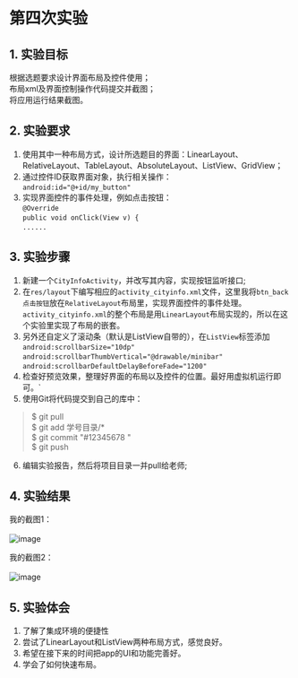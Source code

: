 # 第四次实验 

## 1. 实验目标
根据选题要求设计界面布局及控件使用；<br>
布局xml及界面控制操作代码提交并截图；<br>
将应用运行结果截图。<br>

## 2. 实验要求
1.  使用其中一种布局方式，设计所选题目的界面：LinearLayout、RelativeLayout、TableLayout、AbsoluteLayout、ListView、GridView；
2.  通过控件ID获取界面对象，执行相关操作：<br>`android:id="@+id/my_button"`
3.  实现界面控件的事件处理，例如点击按钮：<br>
    `@Override`<br>
    `public void onClick(View v) {`<br>
    `......`<br>

## 3. 实验步骤
1.  新建一个`CityInfoActivity`，并改写其内容，实现按钮监听接口;
2.  在`res/layout`下编写相应的`activity_cityinfo.xml`文件，这里我将`btn_back点击按钮`放在`RelativeLayout`布局里，实现界面控件的事件处理。
    `activity_cityinfo.xml`的整个布局是用`LinearLayout`布局实现的，所以在这个实验里实现了布局的嵌套。
3.  另外还自定义了滚动条（默认是ListView自带的），在`ListView`标签添加<br>
`android:scrollbarSize="10dp"` <br>
`android:scrollbarThumbVertical="@drawable/minibar"` <br>
`android:scrollbarDefaultDelayBeforeFade="1200"`
4.  检查好预览效果，整理好界面的布局以及控件的位置。最好用虚拟机运行即可。`
5.  使用Git将代码提交到自己的库中：
>$ git pull <br>
>$ git add 学号目录/* <br>
>$ git commit "#12345678 "<br>
>$ git push <br>
6.  编辑实验报告，然后将项目目录一并pull给老师;



## 4. 实验结果
我的截图1：<br><br>
![image](https://github.com/ShampooQ/android-labs-2018/blob/master/Soft1614080902113/APP/pc4.1%20(1).png)

我的截图2：<br><br>
![image](https://github.com/ShampooQ/android-labs-2018/blob/master/Soft1614080902113/APP/pc4.1%20(2).png)


## 5. 实验体会
1.  了解了集成环境的便捷性
2.  尝试了LinearLayout和ListView两种布局方式，感觉良好。
3.  希望在接下来的时间把app的UI和功能完善好。
4.  学会了如何快速布局。
